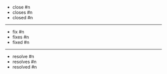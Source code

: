 - close #n
- closes #n
- closed #n

---

- fix #n
- fixes #n
- fixed #n

---
- resolve #n
- resolves #n
- resolved #n
